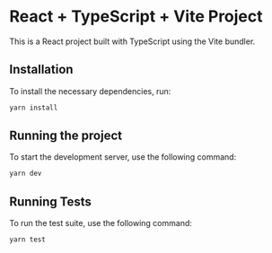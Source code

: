 # React + TypeScript + Vite Project

This is a React project built with TypeScript using the Vite bundler.

## Installation

To install the necessary dependencies, run:

```bash
yarn install
```

## Running the project

To start the development server, use the following command:

```bash
yarn dev
```

## Running Tests

To run the test suite, use the following command:

```bash
yarn test
```
